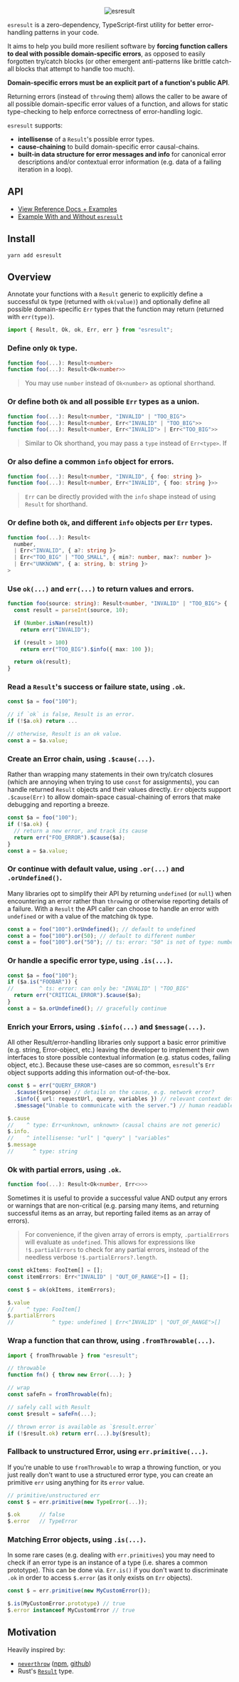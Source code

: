 <p align="center">
  <img src="https://user-images.githubusercontent.com/8391902/147464722-786db152-e32d-429a-955a-d1e12960b8fc.png" alt="esresult" />
</p>

`esresult` is a zero-dependency, TypeScript-first utility for better
error-handling patterns in your code.

It aims to help you build more resilient software by **forcing function callers
to deal with possible domain-specific errors**, as opposed to easily forgotten
try/catch blocks (or other emergent anti-patterns like brittle catch-all blocks
that attempt to handle too much).

**Domain-specific errors must be an explicit part of a function's public API**.

Returning errors (instead of `throw`ing them) allows the caller to be aware of
all possible domain-specific error values of a function, and allows for static
type-checking to help enforce correctness of error-handling logic.

`esresult` supports:

- **intellisense** of a `Result`'s possible error types.
- **cause-chaining** to build domain-specific error causal-chains.
- **built-in data structure for error messages and info** for canonical error
  descriptions and/or contextual error information (e.g. data of a failing
  iteration in a loop).

## API

- [View Reference Docs + Examples](https://ptboyer.github.io/esresult/)
- [Example With and Without `esresult`](./EXAMPLE.md)

## Install

```shell
yarn add esresult
```

## Overview

Annotate your functions with a `Result` generic to explicitly define a
successful `Ok` type (returned with `ok(value)`) and optionally define all
possible domain-specific `Err` types that the function may return (returned with
`err(type)`).

```ts
import { Result, Ok, ok, Err, err } from "esresult";
```



### Define only `Ok` type.

```ts
function foo(...): Result<number>
function foo(...): Result<Ok<number>>
```

> You may use `number` instead of `Ok<number>` as optional shorthand.



### Or define both `Ok` and all possible `Err` types as a union.

```ts
function foo(...): Result<number, "INVALID" | "TOO_BIG">
function foo(...): Result<number, Err<"INVALID" | "TOO_BIG">>
function foo(...): Result<number, Err<"INVALID"> | Err<"TOO_BIG">>
```

> Similar to Ok shorthand, you may pass a `type` instead of `Err<type>`. If



### Or also define a common `info` object for errors.

```ts
function foo(...): Result<number, "INVALID", { foo: string }>
function foo(...): Result<number, Err<"INVALID", { foo: string }>>
```

> `Err` can be directly provided with the `info` shape instead of using `Result`
> for shorthand.



### Or define both `Ok`, and different `info` objects per `Err` types.

```ts
function foo(...): Result<
  number,
  | Err<"INVALID", { a?: string }>
  | Err<"TOO_BIG" | "TOO_SMALL", { min?: number, max?: number }>
  | Err<"UNKNOWN", { a: string, b: string }>
>
```



### Use `ok(...)` and `err(...)` to return values and errors.

```ts
function foo(source: string): Result<number, "INVALID" | "TOO_BIG"> {
  const result = parseInt(source, 10);

  if (Number.isNan(result))
    return err("INVALID");

  if (result > 100)
    return err("TOO_BIG").$info({ max: 100 });

  return ok(result);
}
```



### Read a `Result`'s success or failure state, using `.ok`.

```ts
const $a = foo("100");

// if `ok` is false, Result is an error.
if (!$a.ok) return ...

// otherwise, Result is an ok value.
const a = $a.value;
```



### Create an Error chain, using `.$cause(...)`.

Rather than wrapping many statements in their own try/catch closures (which are
annoying when trying to use `const` for assignments), you can handle returned
`Result` objects and their values directly. `Err` objects support `.$cause(Err)`
to allow domain-space casual-chaining of errors that make debugging and
reporting a breeze.

```ts
const $a = foo("100");
if (!$a.ok) {
  // return a new error, and track its cause
  return err("FOO_ERROR").$cause($a);
}
const a = $a.value;
```



### Or continue with default value, using `.or(...)` and `.orUndefined()`.

Many libraries opt to simplify their API by returning `undefined` (or `null`)
when encountering an error rather than `throw`ing or otherwise reporting details
of a failure. With a `Result` the API caller can choose to handle an error with
`undefined` or with a value of the matching `Ok` type.

```ts
const a = foo("100").orUndefined(); // default to undefined
const a = foo("100").or(50); // default to different number
const a = foo("100").or("50"); // ts: error: "50" is not of type: number
```



### Or handle a specific error type, using `.is(...)`.

```ts
const $a = foo("100");
if ($a.is("FOOBAR")) {
//        ^ ts: error: can only be: "INVALID" | "TOO_BIG"
  return err("CRITICAL_ERROR").$cause($a);
}
const a = $a.orUndefined(); // gracefully continue
```



### Enrich your Errors, using `.$info(...)` and `$message(...)`.

All other Result/error-handling libraries only support a basic error primitive
(e.g. string, Error-object, etc.) leaving the developer to implement their own
interfaces to store possible contextual information (e.g. status codes, failing
object, etc.). Because these use-cases are so common, `esresult`'s `Err` object
supports adding this information out-of-the-box.

```ts
const $ = err("QUERY_ERROR")
  .$cause($response) // details on the cause, e.g. network error?
  .$info({ url: requestUrl, query, variables }) // relevant context details
  .$message("Unable to communicate with the server.") // human readable

$.cause
//    ^ type: Err<unknown, unknown> (causal chains are not generic)
$.info.
//    ^ intellisense: "url" | "query" | "variables"
$.message
//      ^ type: string
```



### Ok with partial errors, using `.ok`.

```ts
function foo(...): Result<Ok<number, Err<>>>
```

Sometimes it is useful to provide a successful value AND output any errors or
warnings that are non-critical (e.g. parsing many items, and returning
successful items as an array, but reporting failed items as an array of errors).

> For convenience, if the given array of errors is empty, `.partialErrors` will
evaluate as `undefined`. This allows for expressions like `!$.partialErrors` to
check for any partial errors, instead of the needless verbose
`!$.partialErrors?.length`.

```ts
const okItems: FooItem[] = [];
const itemErrors: Err<"INVALID" | "OUT_OF_RANGE">[] = [];

const $ = ok(okItems, itemErrors);

$.value
//    ^ type: FooItem[]
$.partialErrors
//            ^ type: undefined | Err<"INVALID" | "OUT_OF_RANGE">[]
```



### Wrap a function that can throw, using `.fromThrowable(...)`.

```ts
import { fromThrowable } from "esresult";

// throwable
function fn() { throw new Error(...); }

// wrap
const safeFn = fromThrowable(fn);

// safely call with Result
const $result = safeFn(...);

// thrown error is available as `$result.error`
if (!$result.ok) return err(...).by($result);
```



### Fallback to unstructured Error, using `err.primitive(...)`.

If you're unable to use `fromThrowable` to wrap a throwing function, or you just
really don't want to use a structured error type, you can create an primitive
`err` using anything for its `error` value.

```ts
// primitive/unstructured err
const $ = err.primitive(new TypeError(...));

$.ok      // false
$.error   // TypeError
```



### Matching Error objects, using `.is(...)`.

In some rare cases (e.g. dealing with `err.primitives`) you may need to check if
an error type is an instance of a type (i.e. shares a common prototype). This
can be done via. `Err.is()` if you don't want to discriminate `.ok` in order to
access `$.error` (as it only exists on `Err` objects).

```ts
const $ = err.primitive(new MyCustomError());

$.is(MyCustomError.prototype) // true
$.error instanceof MyCustomError // true
```



## Motivation

Heavily inspired by:
- [`neverthrow`](https://www.npmjs.com/package/neverthrow)
  ([npm](https://www.npmjs.com/package/neverthrow),
  [github](https://github.com/supermacro/neverthrow))
- Rust's [`Result`](https://doc.rust-lang.org/std/result/enum.Result.html) type.
